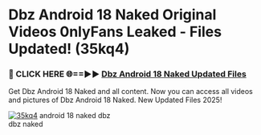 # Dbz Android 18 Naked Original Videos 0nlyFans Leaked - Files Updated! (35kq4)

<h3>🔴 CLICK HERE 🌐==►► <a href="https://tinyurl.com/yckcrads" rel="nofollow">Dbz Android 18 Naked Updated Files</a></h3>

Get Dbz Android 18 Naked and all content. Now you can access all videos and pictures of Dbz Android 18 Naked. New Updated Files 2025!

[![35kq4](https://i.imgur.com/hpKpOFt.gif)](https://tinyurl.com/yckcrads)
android 18 naked dbz<br>
dbz naked